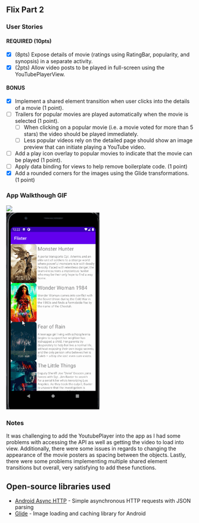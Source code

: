 ## Flix Part 2

### User Stories

#### REQUIRED (10pts)

- [x] (8pts) Expose details of movie (ratings using RatingBar, popularity, and synopsis) in a separate activity.
- [x] (2pts) Allow video posts to be played in full-screen using the YouTubePlayerView.

#### BONUS

- [x] Implement a shared element transition when user clicks into the details of a movie (1 point).
- [ ] Trailers for popular movies are played automatically when the movie is selected (1 point).
  - [ ] When clicking on a popular movie (i.e. a movie voted for more than 5 stars) the video should be played immediately.
  - [ ] Less popular videos rely on the detailed page should show an image preview that can initiate playing a YouTube video.
- [ ] Add a play icon overlay to popular movies to indicate that the movie can be played (1 point).
- [ ] Apply data binding for views to help remove boilerplate code. (1 point)
- [x] Add a rounded corners for the images using the Glide transformations. (1 point)

### App Walkthough GIF

<img src="https://github.com/mady-dx/Flixter-2/blob/master/Flixter2_Fullscreen.gif" width=250><br>
<img src="https://github.com/mady-dx/Flixter-2/blob/master/Flixter2_Walkthrough.gif" width=250><br>

### Notes

It was challenging to add the YoutubePlayer into the app as I had some problems with accessing the API as well as getting the video to load into view. Additionally, there were some issues in regards to changing the appearance of the movie posters as spacing between the objects. Lastly, there were some problems implementing multiple shared element transitions but overall, very satisfying to add these functions. 

## Open-source libraries used
- [Android Async HTTP](https://github.com/codepath/CPAsyncHttpClient) - Simple asynchronous HTTP requests with JSON parsing
- [Glide](https://github.com/bumptech/glide) - Image loading and caching library for Android
